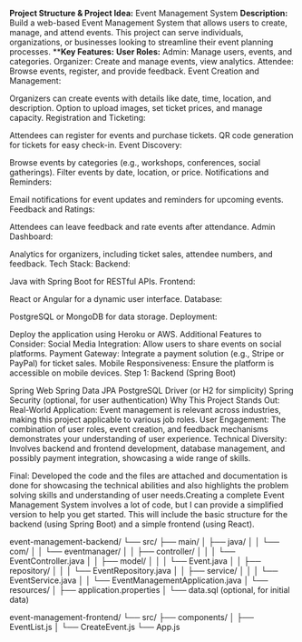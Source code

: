 **Project Structure & Project Idea:** Event Management System
**Description:** Build a web-based Event Management System that allows users to create, manage, and attend events. This project can serve individuals, organizations, or businesses looking to streamline their event planning processes.
****Key Features:**
**User Roles:**
Admin: Manage users, events, and categories.
Organizer: Create and manage events, view analytics.
Attendee: Browse events, register, and provide feedback.
Event Creation and Management:

Organizers can create events with details like date, time, location, and description.
Option to upload images, set ticket prices, and manage capacity.
Registration and Ticketing:

Attendees can register for events and purchase tickets.
QR code generation for tickets for easy check-in.
Event Discovery:

Browse events by categories (e.g., workshops, conferences, social gatherings).
Filter events by date, location, or price.
Notifications and Reminders:

Email notifications for event updates and reminders for upcoming events.
Feedback and Ratings:

Attendees can leave feedback and rate events after attendance.
Admin Dashboard:

Analytics for organizers, including ticket sales, attendee numbers, and feedback.
Tech Stack:
Backend:

Java with Spring Boot for RESTful APIs.
Frontend:

React or Angular for a dynamic user interface.
Database:

PostgreSQL or MongoDB for data storage.
Deployment:

Deploy the application using Heroku or AWS.
Additional Features to Consider:
Social Media Integration: Allow users to share events on social platforms.
Payment Gateway: Integrate a payment solution (e.g., Stripe or PayPal) for ticket sales.
Mobile Responsiveness: Ensure the platform is accessible on mobile devices.
Step 1: Backend (Spring Boot)

Spring Web
Spring Data JPA
PostgreSQL Driver (or H2 for simplicity)
Spring Security (optional, for user authentication)
Why This Project Stands Out:
Real-World Application: Event management is relevant across industries, making this project applicable to various job roles.
User Engagement: The combination of user roles, event creation, and feedback mechanisms demonstrates your understanding of user experience.
Technical Diversity: Involves backend and frontend development, database management, and possibly payment integration, showcasing a wide range of skills.

Final:
Developed the code and the files are attached and documentation is done for showcasing the technical abilities and also highlights the problem solving skills and understanding of user needs.Creating a complete Event Management System involves a lot of code, but I can provide a simplified version to help you get started. This will include the basic structure for the backend (using Spring Boot) and a simple frontend (using React).















event-management-backend/
└── src/
    ├── main/
    │   ├── java/
    │   │   └── com/
    │   │       └── eventmanager/
    │   │           ├── controller/
    │   │           │   └── EventController.java
    │   │           ├── model/
    │   │           │   └── Event.java
    │   │           ├── repository/
    │   │           │   └── EventRepository.java
    │   │           ├── service/
    │   │           │   └── EventService.java
    │   │           └── EventManagementApplication.java
    │   └── resources/
    │       ├── application.properties
    │       └── data.sql (optional, for initial data)






event-management-frontend/
└── src/
    ├── components/
    │   ├── EventList.js
    │   └── CreateEvent.js
    └── App.js
